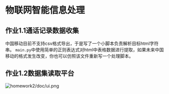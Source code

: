# 物联网智能信息处理

## 作业1.1通话记录数据收集

中国移动目前不支持csv格式导出，于是写了一个小脚本负责解析目标html字符串。
`main.py`中使用简单的正则表达式对html中表格数据进行提取，如果未来中国移动的格式发生改变，你也可以仿照该文件重新写一个处理脚本。

## 作业1.2数据集读取平台

![homework2/doc/ui.png](homework2/doc/ui.png)
